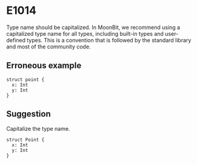 # E1014

Type name should be capitalized. In MoonBit, we recommend using a capitalized type name for all types, including built-in types and user-defined types. This is a convention that is followed by the standard library and most of the community code.

## Erroneous example

```moonbit
struct point {
  x: Int
  y: Int
}
```

## Suggestion

Capitalize the type name.

```moonbit
struct Point {
  x: Int
  y: Int
}
```
